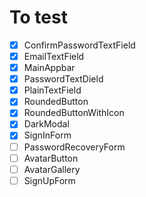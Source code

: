 # To test
- [x] ConfirmPasswordTextField
- [x] EmailTextField
- [x] MainAppbar
- [x] PasswordTextDield
- [x] PlainTextField
- [x] RoundedButton
- [x] RoundedButtonWithIcon
- [x] DarkModal
- [x] SignInForm
- [ ] PasswordRecoveryForm
- [ ] AvatarButton
- [ ] AvatarGallery
- [ ] SignUpForm